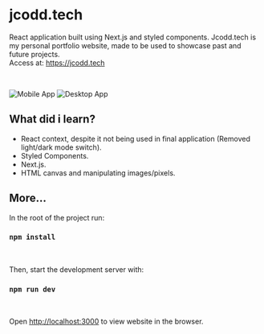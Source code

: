 # jcodd.tech

React application built using Next.js and styled components. Jcodd.tech is my personal portfolio website, made
to be used to showcase past and future projects. <br/>
Access at: <https://jcodd.tech>

<br/>


![Mobile App](https://user-images.githubusercontent.com/65715894/94068456-1d5b0b00-fde7-11ea-838a-9217a092a73f.gif) ![Desktop App](https://user-images.githubusercontent.com/65715894/94068022-8f7f2000-fde6-11ea-8501-af5a75233611.gif) 

## What did i learn?

- React context, despite it not being used in final application (Removed light/dark mode switch).
- Styled Components.
- Next.js.
- HTML canvas and manipulating images/pixels.

## More...

In the root of the project run:

### `npm install`

<br/>

Then, start the development server with:

### `npm run dev`

<br/>

Open [http://localhost:3000](http://localhost:3000) to view website in the browser.
